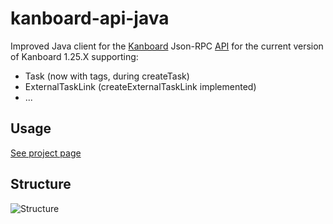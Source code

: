 # kanboard-api-java

Improved Java client for the [Kanboard](https://kanboard.net/) Json-RPC [API](https://kanboard.net/documentation/api-json-rpc) for the current version of Kanboard 1.25.X supporting:
* Task (now with tags, during createTask)
* ExternalTaskLink (createExternalTaskLink implemented)
* ...

## Usage

[See project page](https://phoen1x.github.io/kanboard-api-java)

## Structure
![Structure](https://raw.githubusercontent.com/phoen1x/kanboard-api-java/master/docs/structure.png)
